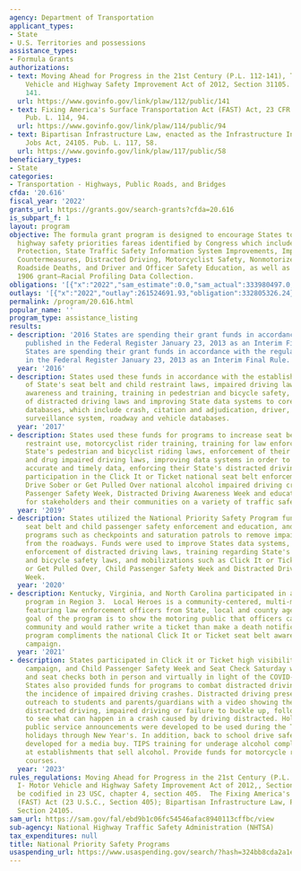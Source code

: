 ```yaml
---
agency: Department of Transportation
applicant_types:
- State
- U.S. Territories and possessions
assistance_types:
- Formula Grants
authorizations:
- text: Moving Ahead for Progress in the 21st Century (P.L. 112-141), Title I- Motor
    Vehicle and Highway Safety Improvement Act of 2012, Section 31105. Pub. L. 112,
    141.
  url: https://www.govinfo.gov/link/plaw/112/public/141
- text: Fixing America's Surface Transportation Act (FAST) Act, 23 CFR Part 1300.
    Pub. L. 114, 94.
  url: https://www.govinfo.gov/link/plaw/114/public/94
- text: Bipartisan Infrastructure Law, enacted as the Infrastructure Investment and
    Jobs Act, 24105. Pub. L. 117, 58.
  url: https://www.govinfo.gov/link/plaw/117/public/58
beneficiary_types:
- State
categories:
- Transportation - Highways, Public Roads, and Bridges
cfda: '20.616'
fiscal_year: '2022'
grants_url: https://grants.gov/search-grants?cfda=20.616
is_subpart_f: 1
layout: program
objective: The formula grant program is designed to encourage States to address national
  highway safety priorities fareas identified by Congress which includes —Occupant
  Protection, State Traffic Safety Information System Improvements, Impaired Driving
  Countermeasures, Distracted Driving, Motorcyclist Safety, Nonmotorized Safety, Preventing
  Roadside Deaths, and Driver and Officer Safety Education, as well as the Section
  1906 grant—Racial Profiling Data Collection.
obligations: '[{"x":"2022","sam_estimate":0.0,"sam_actual":333980497.0,"usa_spending_actual":329700990.88},{"x":"2023","sam_estimate":343310498.0,"sam_actual":0.0,"usa_spending_actual":341359948.1},{"x":"2024","sam_estimate":367500000.0,"sam_actual":0.0,"usa_spending_actual":121749313.55}]'
outlays: '[{"x":"2022","outlay":261524691.93,"obligation":332805326.24},{"x":"2023","outlay":129518388.27,"obligation":343557938.82},{"x":"2024","outlay":17360136.27,"obligation":122932607.53}]'
permalink: /program/20.616.html
popular_name: ''
program_type: assistance_listing
results:
- description: '2016 States are spending their grant funds in accordance with the  regulations
    published in the Federal Register January 23, 2013 as an Interim Final Rule. 2016
    States are spending their grant funds in accordance with the regulations published
    in the Federal Register January 23, 2013 as an Interim Final Rule. '
  year: '2016'
- description: States used these funds in accordance with the established requirements.  Enforcement
    of State's seat belt and child restraint laws, impaired driving laws, motorcycle
    awareness and training, training in pedestrian and bicycle safety, enforcement
    of distracted driving laws and improving State data systems to core highway safety
    databases, which include crash, citation and adjudication, driver, EMS or injury
    surveillance system, roadway and vehicle databases.
  year: '2017'
- description: States used these funds for programs to increase seat belt and child
    restraint use, motorcyclist rider training, training for law enforcement on their
    State's pedestrian and bicyclist riding laws, enforcement of their State's alcohol
    and drug impaired driving laws, improving data systems in order to obtain more
    accurate and timely data, enforcing their State's distracted driving laws and
    participation in the Click It or Ticket national seat belt enforcement mobilization,
    Drive Sober or Get Pulled Over national alcohol impaired driving crackdown, Child
    Passenger Safety Week, Distracted Driving Awareness Week and educational programs
    for stakeholders and their communities on a variety of traffic safety subjects.
  year: '2019'
- description: States utilized the National Priority Safety Program funds for increased
    seat belt and child passenger safety enforcement and education, and conducted
    programs such as checkpoints and saturation patrols to remove impaired drivers
    from the roadways. Funds were used to improve States data systems, education and
    enforcement of distracted driving laws, training regarding State's pedestrian
    and bicycle safety laws, and mobilizations such as Click It or Ticket, Drive Sober
    or Get Pulled Over, Child Passenger Safety Week and Distracted Driving Awareness
    Week.
  year: '2020'
- description: Kentucky, Virginia, and North Carolina participated in a Local Heroes
    program in Region 3.  Local Heroes is a community-centered, multi-media initiative
    featuring law enforcement officers from State, local and county agencies.  The
    goal of the program is to show the motoring public that officers care about their
    community and would rather write a ticket than make a death notification.  The
    program compliments the national Click It or Ticket seat belt awareness and enforcement
    campaign.
  year: '2021'
- description: States participated in Click it or Ticket high visibility enforcement
    campaign, and Child Passenger Safety Week and Seat Check Saturday with press events
    and seat checks both in person and virtually in light of the COVID-19 health emergency.
    States also provided funds for programs to combat distracted driving and reduce
    the incidence of impaired driving crashes. Distracted driving presentations and
    outreach to students and parents/guardians with a video showing the dangers of
    distracted driving, impaired driving or failure to buckle up, followed by an opportunity
    to see what can happen in a crash caused by driving distracted. Holiday Safety
    public service announcements were developed to be used during the Thanksgiving
    holidays through New Year's. In addition, back to school drive safety spots were
    developed for a media buy. TIPS training for underage alcohol compliance checks
    at establishments that sell alcohol. Provide funds for motorcycle rider training
    courses.
  year: '2023'
rules_regulations: Moving Ahead for Progress in the 21st Century (P.L. 112-141), Title
  I- Motor Vehicle and Highway Safety Improvement Act of 2012,, Section 31105; to
  be codified in 23 USC, chapter 4, section 405.  The Fixing America's Surface Transportation
  (FAST) Act (23 U.S.C., Section 405); Bipartisan Infrastructure Law, Public Law 117-58,
  Section 24105.
sam_url: https://sam.gov/fal/ebd9b1c06fc54546afac8940113cffbc/view
sub-agency: National Highway Traffic Safety Administration (NHTSA)
tax_expenditures: null
title: National Priority Safety Programs
usaspending_url: https://www.usaspending.gov/search/?hash=324bb8cda2a1e4abc4c74ca4b2634435
---
```


